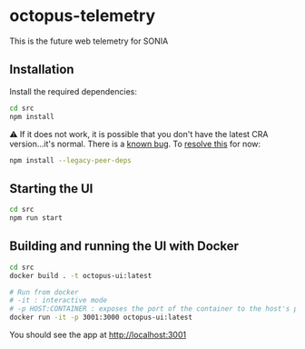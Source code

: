 # octopus-telemetry

This is the future web telemetry for SONIA

## Installation

Install the required dependencies:

```bash
cd src
npm install
```

⚠️ If it does not work, it is possible that you don't have the latest CRA version...it's normal. There is a [known bug](https://github.com/npm/cli/issues/2128). To [resolve this](https://github.com/facebook/create-react-app/pull/9964) for now:

```bash
npm install --legacy-peer-deps
```

## Starting the UI

```bash
cd src
npm run start
```

## Building and running the UI with Docker

```bash
cd src
docker build . -t octopus-ui:latest

# Run from docker
# -it : interactive mode
# -p HOST:CONTAINER : exposes the port of the container to the host's port
docker run -it -p 3001:3000 octopus-ui:latest
```

You should see the app at [http://localhost:3001](http://localhost:3001)
